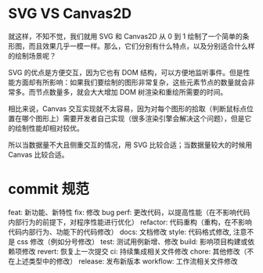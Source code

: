 # SVG VS Canvas2D
就这样，不知不觉，我们就用 SVG 和 Canvas2D 从 0 到 1 绘制了一个简单的条形图，而且效果几乎一模一样。那么，它们分别有什么特点，以及分别适合什么样的绘制场景呢？

SVG 的优点是方便交互，因为它也有 DOM 结构，可以方便地监听事件。但是性能方面却有所影响：如果我们要绘制的图形非常复杂，这些元素节点的数量就会非常多。而节点数量多，就会大大增加 DOM 树渲染和重绘所需要的时间。

相比来说，Canvas 交互实现就不太容易，因为对每个图形的拾取（判断鼠标点位置在哪个图形上）需要开发者自己实现（很多渲染引擎会解决这个问题），但是它的绘制性能却相对较优。

所以当数据量不大且侧重交互的情况，用 SVG 比较合适；当数据量较大的时候用 Canvas 比较合适。

# commit 规范
feat: 新功能、新特性
fix: 修改 bug
perf: 更改代码，以提高性能（在不影响代码内部行为的前提下，对程序性能进行优化）
refactor: 代码重构（重构，在不影响代码内部行为、功能下的代码修改）
docs: 文档修改
style: 代码格式修改, 注意不是 css 修改（例如分号修改）
test: 测试用例新增、修改
build: 影响项目构建或依赖项修改
revert: 恢复上一次提交
ci: 持续集成相关文件修改
chore: 其他修改（不在上述类型中的修改）
release: 发布新版本
workflow: 工作流相关文件修改